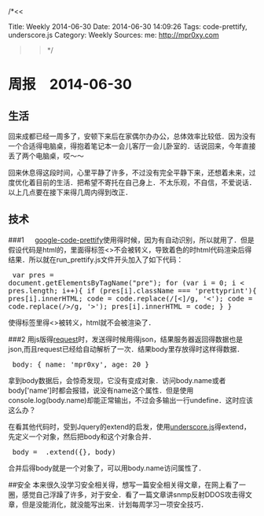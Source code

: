 /*<<

 Title: Weekly 2014-06-30
 Date: 2014-06-30 14:09:26
 Tags: code-prettify, underscore.js
 Category: Weekly
 Sources:
   me: http://mpr0xy.com
>>*/

# 周报　2014-06-30

## 生活
回来成都已经一周多了，安顿下来后在家偶尔办办公，总体效率比较低．因为没有一个合适得电脑桌，得抱着笔记本一会儿客厅一会儿卧室的．话说回来，今年直接丢了两个电脑桌，哎～～

回来休息得这段时间，心里平静了许多，不过没有完全平静下来，还想着未来，过度优化着目前的生活．把希望不寄托在自己身上．不太乐观，不自信，不爱说话．以上几点要在接下来得几周内得到改正．

## 技术
###1 　
[google-code-prettify](https://code.google.com/p/google-code-prettify/)使用得时候，因为有自动识别，所以就用了．但是假设代码是html的，里面得标签<>不会被转义，导致着色的时html代码渲染后得结果．所以就在run_prettify.js文件开头加入了如下代码：
    <pre class="prettyprint">
    var pres = document.getElementsByTagName("pre");
    for (var i = 0; i < pres.length; i++){
        if (pres[i].className === 'prettyprint'){
            var code = pres[i].innerHTML;
            code = code.replace(/[<]/g, '&lt;');
            code = code.replace(/>/g, '&gt;');
            pres[i].innerHTML = code;
        }
    }
    </pre>
使得标签里得<>被转义，html就不会被渲染了． 

###2
用js版得[request](https://github.com/mikeal/request)时，发送得时候用得json，结果服务器返回得数据也是json,而且request已经给自动解析了一次．结果body里存放得时这样得数据．
    <pre class="prettyprint">
    body: {
        name: 'mpr0xy',
        age: 20
    }
    </pre>
    
拿到body数据后，会惊奇发现，它没有变成对象．访问body.name或者body['name']时都会报错，说没有name这个属性．但是使用console.log(body.name)却能正常输出，不过会多输出一行undefine．这时应该这么办？
    
在看其他代码时，受到Jquery的extend的启发，使用[underscore.js](http://underscorejs.org/#extend)得extend，先定义一个对象，然后把body和这个对象合并．
    <pre class="prettyprint">
    body = _.extend({}, body)
    </pre>
合并后得body就是一个对象了，可以用body.name访问属性了．


##安全
本来很久没学习安全相关得，想写一篇安全相关得文章，在网上看了一圈，感觉自己浮躁了许多，对于安全．看了一篇文章讲snmp反射DDOS攻击得文章，但是没能消化，就没能写出来．计划每周学习一项安全技巧．

